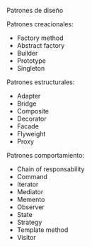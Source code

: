 Patrones de diseño

Patrones creacionales:
 - Factory method
 - Abstract factory
 - Builder
 - Prototype
 - Singleton
 
 
Patrones estructurales:
 - Adapter
 - Bridge
 - Composite
 - Decorator
 - Facade
 - Flyweight
 - Proxy
 
Patrones comportamiento:
 - Chain of responsability
 - Command
 - Iterator
 - Mediator
 - Memento
 - Observer
 - State
 - Strategy
 - Template method
 - Visitor